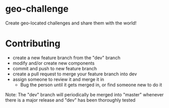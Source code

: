 # geo-challenge
Create geo-located challenges and share them with the world!


# Contributing

- create a new feature branch from the "dev" branch
- modify and/or create new components
- commit and push to new feature branch
- create a pull request to merge your feature branch into dev
- assign someone to review it and merge it in
	- Bug the person until it gets merged in, or find someone new to do it

Note: The "dev" branch will periodically be merged into "master" whenever there is a major release and "dev" has been thoroughly tested